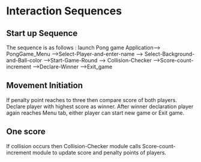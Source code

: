 # Interaction Sequences

## Start up Sequence

The sequence is as follows : launch Pong game Application-->
PongGame_Menu -->Select-Player-and-enter-name -->
Select-Background-and-Ball-color -->Start-Game-Round -->
Collision-Checker -->Score-count-increment -->Declare-Winner
-->Exit_game

## Movement Initiation

If penalty point reaches to three then compare score of both
players. Declare player with highest score as winner.
After winner declaration player again reaches Menu tab,
either player can start new game or Exit game.

## One score

If collision occurs then Collision-Checker module calls
Score-count-increment module to update score and penalty
points of players.
